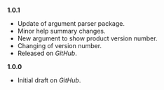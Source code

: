 

**1.0.1**
- Update of argument parser package.
- Minor help summary changes.
- New argument to show product version number.
- Changing of version number.
- Released on _GitHub_.

**1.0.0**

- Initial draft on _GitHub_.

